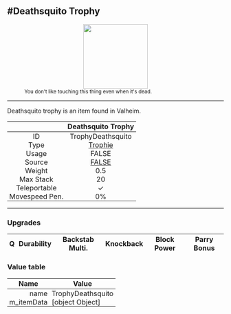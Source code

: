 <meta property="og:title" content="Deathsquito Trophy - MoreValheim" /><meta property="og:type" content="website" /><meta property="og:image" content="/assets/deathsquito_trophy.png" /><meta property="og:description" content="Deathsquito Trophy is an item found in Valheim." /><meta name="theme-color" content="#546D78"><meta name="twitter:card" content="summary_large_image">
#Deathsquito Trophy
-------------
<style>img {width:20px;}.tb {width:150px;display: block;margin-left: auto;margin-right: auto;}</style>

<style>.md-typeset table:not([class]) th:not([align]) {min-width:unset!important;}</style>
<style>td{padding:0em 0.3em!important;text-align:center!important;border-left:.05rem solid var(--md-default-fg-color--lightest)}</style>

<style>th{padding:0.1em 0.3em!important;text-align:center!important;font-weight:bold}</style>

<style>pre{text-align:right!important}</style>
<style>table tr td:first-child {border-left: 0;};</style>

<figure><img src="/assets/deathsquito_trophy.png" class="tb" /><figcaption><small>You don't like touching this thing even when it's dead.</small></figcaption></figure>

-------------

Deathsquito trophy is an item found in Valheim.

|        | Deathsquito Trophy              |
| ----------- | ------------------------------------ |
| ID |TrophyDeathsquito
| Type | [Trophie](../../types/trophie)
| Usage | FALSE<br>
| Source | [FALSE](../../items/false)
| Weight | 0.5 |
| Max Stack | 20 |
| Teleportable | ✓
| Movespeed Pen. | 0%


-------------

### Upgrades
| Q | Durability | Backstab Multi. | Knockback | Block Power | Parry Bonus
| - | - | - | - | - | - 


### Value table
| Name | Value
| - | - |
| <div style="text-align:right">name</div> | <div style="text-align:left">TrophyDeathsquito</div> | 
| <div style="text-align:right">m_itemData</div> | <div style="text-align:left">[object Object]</div> | 